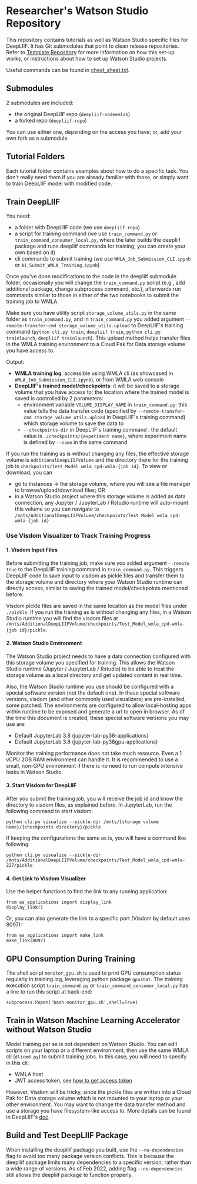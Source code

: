 # Researcher's Watson Studio Repository
This repository contains tutorials as well as Watson Studio specific files for DeepLIIF. It has Git submodules that point to clean release repositories. Refer to [Template Repository](https://github.com/drewmibm/watson-studio-template#watson-studio-template) for more information on how this set-up works, or instructions about how to set up Watson Studio projects.

Useful commands can be found in [cheat_sheet.txt](cheat_sheet.txt).

## Submodules
2 submodules are included:

- the original DeepLIIF repo (`deepliif-nadeemlab`)
- a forked repo (`deepliif-repo`)

You can use either one, depending on the access you have; or, add your own fork as a submodule.

## Tutorial Folders
Each tutorial folder contains examples about how to do a specific task. You don't really need them if you are already familiar with those, or simply want to train DeepLIIF model with modified code.

## Train DeepLIIF
You need:

- a folder with DeepLIIF code (we use `deepliif-repo`)
- a script for training command (we use `train_command.py` or `train_command_consumer_local.py`, where the later builds the deepliif package and runs deepliif commands for training; you can create your own based on it)
- cli commands to submit training (we use `WMLA_Job_Submission_CLI.ipynb` or `A1_Submit_WMLA_Training.ipynb`)

Once you've done modifications to the code in the deepliif submodule folder, occasionally you will change the `train_command.py` script (e.g., add additional package, change subprocess command, etc.), afterwards run commands similar to those in either of the two notebooks to submit the training job to WMLA.

Make sure you have utility script `storage_volume_utils.py` in the same folder as `train_command.py`, and in `train_command.py` you added argument `--remote-transfer-cmd storage_volume_utils.upload` to DeepLIIF's training command (`python cli.py train`, `deepliif train`, `python cli.py trainlaunch`, `deepliif trainlaunch`). This upload method helps transfer files in the WMLA training environment to a Cloud Pak for Data storage volume you have access to.

Output:

- **WMLA training log**: accessible using WMLA cli (as showcased in `WMLA_Job_Submission_CLI.ipynb`), or from WMLA web console
- **DeepLIIF's trained model/checkpoints**: it will be saved to a storage volume that you have access to; the location where the trained model is saved is controlled by 2 parameters:
  - environment variable `VOLUME_DISPLAY_NAME` in `train_command.py`: this value tells the data transfer code (specified by `--remote-transfer-cmd storage_volume_utils.upload` in DeepLIIF's training command) which storage volume to save the data to
  - `--checkpoints-dir` in DeepLIIF's training command : the default value is `./checkpoints/{experiment name}`, where experiment name is defined by `--name` in the same command

If you run the training as is without changing any files, the effective storage volume is `AdditionalDeepLIIFVolume` and the directory there for the training job is `checkpoints/Test_Model_wmla_cpd-wmla-{job id}`. To view or download, you can

- go to Instances -> the storage volume, where you will see a file manager to browse/upload/download files; OR
- in a Watson Studio project where this storage volume is added as data connection, any Jupyter / JupyterLab / Rstudio runtime will auto-mount this volume so you can navigate to `/mnts/AdditionalDeepLIIFVolume/checkpoints/Test_Model_wmla_cpd-wmla-{job id}`

### Use Visdom Visualizer to Track Training Progress

#### 1. Visdom Input Files
Before submitting the training job, make sure you added argument `--remote True` to the DeepLIIF training command in `train_command.py`. This triggers DeepLIIF code to save input to visdom as pickle files and transfer them to the storage volume and directory where your Watson Studio runtime can directly access, similar to saving the trained model/checkpoints mentioned before.

Visdom pickle files are saved in the same location as the model files under `./pickle`. If you run the training as is without changing any files, in a Watson Studio runtime you will find the visdom files at `/mnts/AdditionalDeepLIIFVolume/checkpoints/Test_Model_wmla_cpd-wmla-{job id}/pickle`.

#### 2. Watson Studio Environment
The Watson Studio project needs to have a data connection configured with this storage volume you specified for training. This allows the Watson Studio runtime (Jupyter / JupyterLab / Rstudio) to be able to treat the storage volume as a local directory and get updated content in real time.

Also, the Watson Studio runtime you use should be configured with a special software version (not the default one). In these special software versions, visdom (and other commonly used visualizers) are pre-installed, some patched. The environments are configured to allow local-hosting apps within runtime to be exposed and generate a url to open in browser. As of the time this document is created, these special software versions you may use are:
- Default JupyterLab 3.8 (jupyter-lab-py38-applications)
- Default JupyterLab 3.8 (jupyter-lab-py38gpu-applications)

Monitor the training performance does not take much resource. Even a 1 vCPU 2GB RAM environment can handle it. It is recommended to use a small, non-GPU environment if there is no need to run compute intensive tasks in Watson Studio.

#### 3. Start Visdom for DeepLIIF
After you submit the training job, you will receive the job id and know the directory to visdom files, as explained before. In JupyterLab, run the following command to start visdom:
```
python cli.py visualize --pickle-dir /mnts/{storage volume name}/{checkpoints directory}/pickle
```

If keeping the configurations the same as is, you will have a command like following:
```
python cli.py visualize --pickle-dir /mnts/AdditionalDeepLIIFVolume/checkpoints/Test_Model_wmla_cpd-wmla-227/pickle
```

#### 4. Get Link to Visdom Visualizer
Use the helper functions to find the link to any running application:
```
from ws_applications import display_link
display_link()
```

Or, you can also generate the link to a specific port (Visdom by default uses 8097):
```
from ws_applications import make_link
make_link(8097)
```

## GPU Consumption During Training
The shell script `monitor_gpu.sh` is used to print GPU consumption status regularly in training log, leveraging python package `gpustat`. The training execution script `train_command.py` or `train_command_consumer_local.py` has a line to run this script at back-end:
```
subprocess.Popen('bash monitor_gpu.sh',shell=True)
```

## Train in Watson Machine Learning Accelerator without Watson Studio
Model training per se is not dependent on Watson Studio. You can edit scripts on your laptop or a different environment, then use the same WMLA cli (`dlicmd.py`) to submit training jobs. In this case, you will need to specify in this cli:
- WMLA host
- JWT access token, see [how to get access token](https://github.com/drewmibm/deepliif-cpd-mlops#33-thresholds_-metric-thresholds-for-openscale-monitor)

However, Visdom will be tricky, since the pickle files are written into a Cloud Pak for Data storage volume which is not mounted to your laptop or your other environment. You may want to change the data transfer method and use a storage you have filesystem-like access to. More details can be found in DeepLIIF's [doc](https://github.com/nadeemlab/DeepLIIF/blob/main/Multi-GPU%20Training.md#track-training-progress-in-visualizer).

## Build and Test DeepLIIF Package
When installing the deepliif package you built, use the `--no-dependencies` flag to avoid too many package version conflicts. This is because the deepliif package limits many dependencies to a specific version, rather than a wide range of versions. As of Feb 2022, adding flag `--no-dependencies` still allows the deepliif package to function properly.
